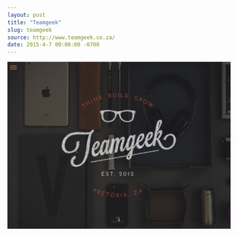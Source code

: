 ```yaml
---
layout: post
title: "Teamgeek"
slug: teamgeek
source: http://www.teamgeek.co.za/
date: 2015-4-7 00:00:00 -0700
---
```


<img src="/assets/img/screenshots/teamgeek.jpg">
